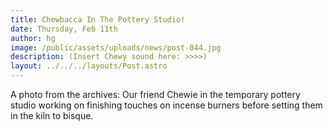 ```yaml
---
title: Chewbacca In The Pottery Studio!
date: Thursday, Feb 11th
author: hg
image: /public/assets/uploads/news/post-044.jpg
description: (Insert Chewy sound here: >>>>)
layout: ../../../layouts/Post.astro
---
```


A photo from the archives: Our friend Chewie in the temporary pottery studio working on finishing touches on incense burners before setting them in the kiln to bisque.
